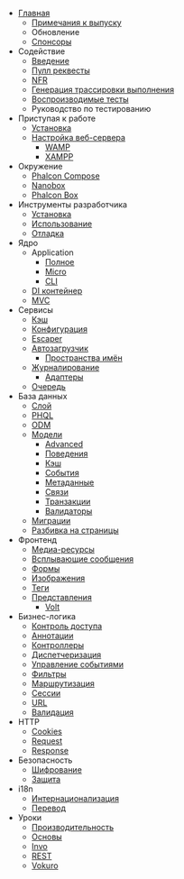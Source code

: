 - [Главная](/[[language]]/[[version]]/introduction)
    - [Примечания к выпуску](https://github.com/phalcon/cphalcon/blob/3.1.x/CHANGELOG.md)
    - Обновление
    - [Спонсоры](/[[language]]/[[version]]/sponsors)
- Содействие
    - [Введение](/[[language]]/[[version]]/contributions)
    - [Пулл реквесты](/[[language]]/[[version]]/new-pull-request)
    - [NFR](/[[language]]/[[version]]/new-feature-request)
    - [Генерация трассировки выполнения](/[[language]]/[[version]]/generating-backtrace)
    - [Воспроизводимые тесты](/[[language]]/[[version]]/reproducible-tests)
    - Руководство по тестированию
- Приступая к работе
    - [Установка](/[[language]]/[[version]]/installation)
    - [Настройка веб-сервера](/[[language]]/[[version]]/webserver-setup)
        - [WAMP](/[[language]]/[[version]]/webserver-wamp)
        - [XAMPP](/[[language]]/[[version]]/webserver-xampp)
- Окружение
    - [Phalcon Compose](/[[language]]/[[version]]/environments-docker)
    - [Nanobox](/[[language]]/[[version]]/environments-nanobox)
    - [Phalcon Box](/[[language]]/[[version]]/environments-vagrant)
- Инструменты разработчика
    - [Установка](/[[language]]/[[version]]/devtools-installation)
    - [Использование](/[[language]]/[[version]]/devtools-usage)
    - [Отладка](/[[language]]/[[version]]/debug)
- Ядро
    - Application
        - [Полное](/[[language]]/[[version]]/application)
        - [Micro](/[[language]]/[[version]]/application-micro)
        - [CLI](/[[language]]/[[version]]/application-cli)
    - [DI контейнер](/[[language]]/[[version]]/di)
    - [MVC](/[[language]]/[[version]]/mvc)
- Сервисы
    - [Кэш](/[[language]]/[[version]]/cache)
    - [Конфигурация](/[[language]]/[[version]]/config)
    - [Escaper](/[[language]]/[[version]]/escaper)
    - [Автозагрузчик](/[[language]]/[[version]]/loader)
        - [Пространства имён](/[[language]]/[[version]]/namespaces)
    - [Журналирование](/[[language]]/[[version]]/logging)
        - [Адаптеры](/[[language]]/[[version]]/logging#usage)
    - [Очередь](/[[language]]/[[version]]/queue)
- База данных
    - [Слой](/[[language]]/[[version]]/db-layer)
    - [PHQL](/[[language]]/[[version]]/db-phql)
    - [ODM](/[[language]]/[[version]]/db-odm)
    - [Модели](/[[language]]/[[version]]/db-models)
        - [Advanced](/[[language]]/[[version]]/db-models-advanced)
        - [Поведения](/[[language]]/[[version]]/db-models-behaviors)
        - [Кэш](/[[language]]/[[version]]/db-models-cache)
        - [События](/[[language]]/[[version]]/db-models-events)
        - [Метаданные](/[[language]]/[[version]]/db-models-metadata)
        - [Связи](/[[language]]/[[version]]/db-models-relationships)
        - [Транзакции](/[[language]]/[[version]]/db-models-transactions)
        - [Валидаторы](/[[language]]/[[version]]/db-models-validation)
    - [Миграции](/[[language]]/[[version]]/db-migrations)
    - [Разбивка на страницы](/[[language]]/[[version]]/db-pagination)
- Фронтенд
    - [Медиа-ресурсы](/[[language]]/[[version]]/assets)
    - [Всплывающие сообщения](/[[language]]/[[version]]/flash)
    - [Формы](/[[language]]/[[version]]/forms)
    - [Изображения](/[[language]]/[[version]]/image)
    - [Теги](/[[language]]/[[version]]/tag)
    - [Представления](/[[language]]/[[version]]/views)
        - [Volt](/[[language]]/[[version]]/volt)
- Бизнес-логика
    - [Контроль доступа](/[[language]]/[[version]]/acl)
    - [Аннотации](/[[language]]/[[version]]/annotations)
    - [Контроллеры](/[[language]]/[[version]]/controllers)
    - [Диспетчеризация](/[[language]]/[[version]]/dispatcher)
    - [Управление событиями](/[[language]]/[[version]]/events)
    - [Фильтры](/[[language]]/[[version]]/filter)
    - [Маршрутизация](/[[language]]/[[version]]/routing)
    - [Сессии](/[[language]]/[[version]]/session)
    - [URL](/[[language]]/[[version]]/url)
    - [Валидация](/[[language]]/[[version]]/validation)
- HTTP
    - [Cookies](/[[language]]/[[version]]/cookies)
    - [Request](/[[language]]/[[version]]/request)
    - [Response](/[[language]]/[[version]]/response)
- Безопасность
    - [Шифрование](/[[language]]/[[version]]/crypt)
    - [Защита](/[[language]]/[[version]]/security)
- i18n
    - [Интернационализация](/[[language]]/[[version]]/i18n)
    - [Перевод](/[[language]]/[[version]]/translate)
- Уроки
    - [Производительность](/[[language]]/[[version]]/performance)
    - [Основы](/[[language]]/[[version]]/tutorial-base)
    - [Invo](/[[language]]/[[version]]/tutorial-invo)
    - [REST](/[[language]]/[[version]]/tutorial-rest)
    - [Vokuro](/[[language]]/[[version]]/tutorial-vokuro)
